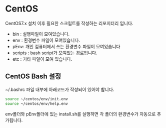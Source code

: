 # CentOS

CentOS7.x 설치 이후 필요한 스크립트를 작성하는 리포지터리 입니다.

- bin : 실행파일이 모여있습니다.
- env : 환경변수 파일이 모여있습니다.
- pEnv: 개인 컴퓨터에서 쓰는 환경변수 파일이 모여있습니다
- scripts : bash script가 모여있는 경로입니다.
- etc : 기타 파일이 모여 있습니다.

## CentOS Bash 설정
~/.bashrc 파일 내부에 아래코드가 작성되어 있어야 합니다.
```bash
source ~/centos/env/init.env
source ~/centos/env/help.env
```
env폴더와 pEnv폴더에 있는 install.sh를 실행하면 각 폴더의 환경변수가 자동으로 추가됩니다.


